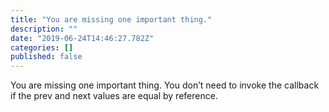 ```yaml
---
title: "You are missing one important thing."
description: ""
date: "2019-06-24T14:46:27.782Z"
categories: []
published: false
---
```


You are missing one important thing. You don’t need to invoke the callback if the prev and next values are equal by reference.
